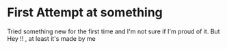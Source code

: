 # First Attempt at something
Tried something new for the first time and I'm not sure if I'm proud of it. But Hey !! , at least it's made by me
